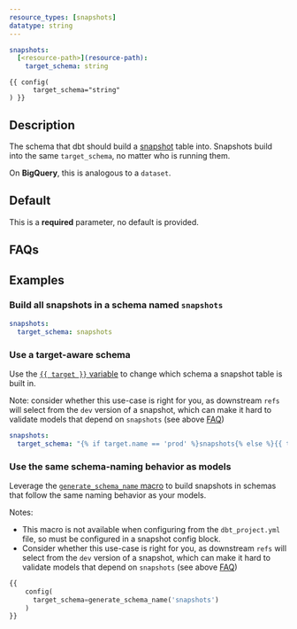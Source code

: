 ```yaml
---
resource_types: [snapshots]
datatype: string
---
```


<File name='dbt_project.yml'>

```yml
snapshots:
  [<resource-path>](resource-path):
    target_schema: string

```

</File>

<File name='snapshots/<filename>.sql'>

```jinja2
{{ config(
      target_schema="string"
) }}

```

</File>

## Description
The schema that dbt should build a [snapshot](snapshots) table into. Snapshots build into the same `target_schema`, no matter who is running them.

On **BigQuery**, this is analogous to a `dataset`.

## Default
This is a **required** parameter, no default is provided.

## FAQs
<FAQ src="snapshot-target-schema" />

## Examples
### Build all snapshots in a schema named `snapshots`

<File name='dbt_project.yml'>

```yml
snapshots:
  target_schema: snapshots

```

</File>

### Use a target-aware schema
Use the [`{{ target }}` variable](target) to change which schema a snapshot table is built in.

Note: consider whether this use-case is right for you, as downstream `refs` will select from the `dev` version of a snapshot, which can make it hard to validate models that depend on `snapshots` (see above [FAQ](#faqs))

<File name='dbt_project.yml'>

```yml
snapshots:
  target_schema: "{% if target.name == 'prod' %}snapshots{% else %}{{ target.schema }}{% endif %}"

```

</File>

### Use the same schema-naming behavior as models

Leverage the [`generate_schema_name` macro](using-custom-schemas) to build snapshots in schemas that follow the same naming behavior as your models.

Notes:
* This macro is not available when configuring from the `dbt_project.yml` file, so must be configured in a snapshot config block.
* Consider whether this use-case is right for you, as downstream `refs` will select from the `dev` version of a snapshot, which can make it hard to validate models that depend on `snapshots` (see above [FAQ](#faqs))


<File name='snapshots/orders_snaphot.sql'>

```sql
{{
    config(
      target_schema=generate_schema_name('snapshots')
    )
}}
```

</File>
